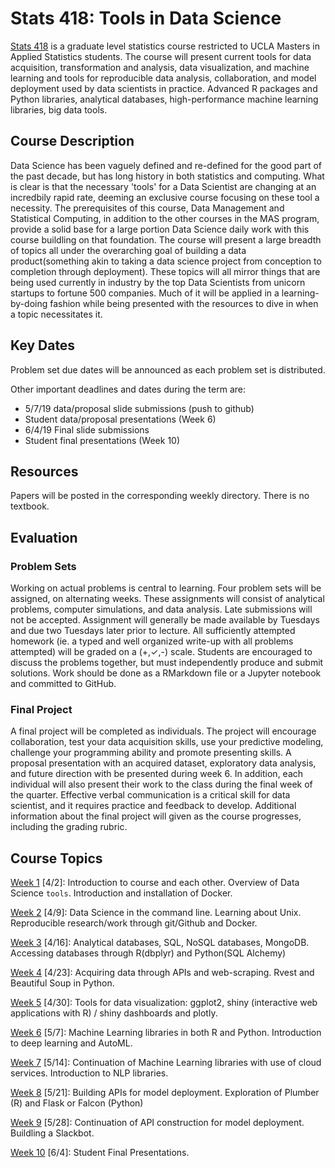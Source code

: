 # Stats 418: Tools in Data Science

[Stats 418](https://sa.ucla.edu/ro/Public/SOC/Results/ClassDetail?term_cd=19S&subj_area_cd=STATS%20%20&crs_catlg_no=0418%20%20%20%20&class_id=663636200&class_no=%20001%20%20) is a graduate level statistics course restricted to UCLA Masters in Applied Statistics students. The course will present current tools for data acquisition, transformation and analysis, data visualization, and machine learning and tools for reproducible data analysis, collaboration, and model deployment used by data scientists in practice. Advanced R packages and Python libraries, analytical databases, high-performance machine learning libraries, big data tools. 

## Course Description
Data Science has been vaguely defined and re-defined for the good part of the past decade, but has long history in both statistics and computing. What is clear is that the necessary 'tools' for a Data Scientist are changing at an incredbily rapid rate, deeming an exclusive course focusing on these tool a necessity. The prerequisites of this course, Data Management and Statistical Computing, in addition to the other courses in the MAS program, provide a solid base for a large portion Data Science daily work with this course buildling on that foundation.  The course will present a large breadth of topics all under the overarching goal of building a data product(something akin to taking a data science project from conception to completion through deployment). These topics will all mirror things that are being used currently in industry by the top Data Scientists from unicorn startups to fortune 500 companies. Much of it will be applied in a learning-by-doing fashion while being presented with the resources to dive in when a topic necessitates it.

## Key Dates

Problem set due dates will be announced as each problem set is distributed. 

Other important deadlines and dates during the term are: 

* 5/7/19 data/proposal slide submissions (push to github)
* Student data/proposal presentations (Week 6)
* 6/4/19 Final slide submissions
* Student final presentations (Week 10)

## Resources

Papers will be posted in the corresponding weekly directory. There is no textbook.

## Evaluation

### Problem Sets

Working on actual problems is central to learning. Four problem sets will be assigned, on alternating weeks. These assignments will consist of analytical problems, computer simulations, and data analysis. Late submissions will not be accepted. Assignment will generally be made available by Tuesdays and due two Tuesdays later prior to lecture. All sufficiently attempted homework (ie. a typed and well organized write-up with all problems attempted) will be graded on a (+,✓,-) scale. Students are encouraged to discuss the problems together, but must independently produce and submit solutions. Work should be done as a RMarkdown file or a Jupyter notebook and committed to GitHub. 

### Final Project

A final project will be completed as individuals. The project will encourage collaboration, test your data acquisition skills, use your predictive modeling, challenge your programming ability and promote presenting skills. A proposal presentation with an acquired dataset, exploratory data analysis, and future direction with be presented during week 6.  In addition, each individual will also present their work to the class during the final week of the quarter. Effective verbal communication is a critical skill for data scientist, and it requires practice and feedback to develop. Additional information about the final project will given as the course progresses, including the grading rubric. 

## Course Topics

[Week 1]() \[4/2\]: Introduction to course and each other. Overview of Data Science `tools`. Introduction and installation of Docker. 

[Week 2]() \[4/9\]: Data Science in the command line. Learning about Unix. Reproducible research/work through git/Github and Docker.

[Week 3]() \[4/16\]: Analytical databases, SQL, NoSQL databases, MongoDB. Accessing databases through R(dbplyr) and Python(SQL Alchemy) 

[Week 4]() \[4/23\]: Acquiring data through APIs and web-scraping. Rvest and Beautiful Soup in Python.

[Week 5]() \[4/30\]: Tools for data visualization: ggplot2, shiny (interactive web applications with R) / shiny dashboards and plotly. 

[Week 6]() \[5/7\]: Machine Learning libraries in both R and Python. Introduction to deep learning and AutoML.

[Week 7]() \[5/14\]: Continuation of Machine Learning libraries with use of cloud services. Introduction to NLP libraries.

[Week 8]() \[5/21\]: Building APIs for model deployment. Exploration of Plumber (R) and Flask or Falcon (Python)  

[Week 9]() \[5/28\]: Continuation of API construction for model deployment. Buildling a Slackbot.

[Week 10]() \[6/4\]: Student Final Presentations. 


